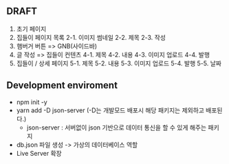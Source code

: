 
## DRAFT
1. 초기 페이지
2. 집들이 페이지 목록
    2-1. 이미지 썸네일
    2-2. 제목
    2-3. 작성
3. 햄버거 버튼 => GNB(사이드바)
4. 글 작성 => 집들이 컨텐츠
    4-1. 제목
    4-2. 내용
    4-3. 이미지 업로드
    4-4. 발행
5. 집들이 / 상세 페이지
    5-1. 제목
    5-2. 내용
    5-3. 이미지 업로드
    5-4. 발행
    5-5. 날짜

## Development enviroment

- npm init -y
- yarn add -D json-server (-D는 개발모드 배포시 해당 패키지는 제외하고 배포된다.)
    - json-server : 서버없이 json 기반으로 데이터 통신을 할 수 있게 해주는 패키지
- db.json 파일 생성 -> 가상의 데이터베이스 역할
- Live Server 확장